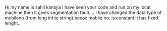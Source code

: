 Hi my name is sahil kanojia
I have seen your code and run on my local machine then it gives segmentation fault....
I have changed the data type of mobileno (from long int to string) becoz moblie no. is constant it has fixed lenght..


